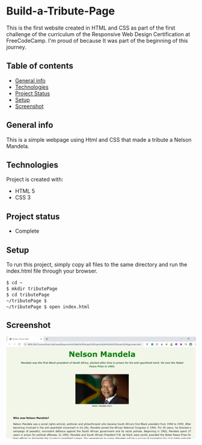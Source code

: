 # Build-a-Tribute-Page
This is the first website created in HTML and CSS as part of the first challenge of the curriculum of the Responsive Web Design Certification at FreeCodeCamp.
I'm proud of because It was part of the beginning of this journey.

## Table of contents
* [General info](#general-info)
* [Technologies](#technologies)
* [Project Status](#project-status)
* [Setup](#setup)
* [Screenshot](#screenshot)

## General info
This is a simple webpage using Html and CSS that made a tribute a Nelson Mandela.
	
## Technologies
Project is created with:
* HTML 5
* CSS 3

## Project status
* Complete
	
## Setup
To run this project, simply copy all files to the same directory and run the index.html file through your browser.

```
$ cd ~
$ mkdir tributePage
$ cd tributePage
~/tributePage $
~/tributePage $ open index.html
```

## Screenshot
![Alt text](/tributePage-screenshot.png?raw=true)

